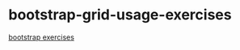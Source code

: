 # bootstrap-grid-usage-exercises

[bootstrap exercises](https://katrienvermiert.github.io/bootstrap-grid-usage-exercises/.)
